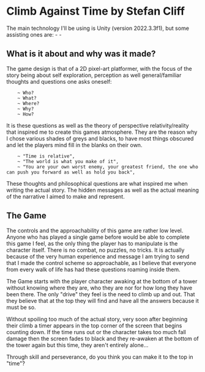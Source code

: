 # Climb Against Time by Stefan Cliff

 The main technology I'll be using is Unity (version 2022.3.3f1), but some assisting ones are:
    - 
    -

## What is it about and why was it made?

The game design is that of a 2D pixel-art platformer, with the focus of the story being about self exploration, perception as well general/familiar thoughts and questions one asks oneself:

        ~ Who?
        ~ What?
        ~ Where?
        ~ Why?
        ~ How?

It is these questions as well as the theory of perspective relativity/reality that inspired me to create this games atmosphere. They are the reason why I chose various shades of greys and blacks, to have most things obscured and let the players mind fill in the blanks on their own. 

        ~ "Time is relative",
        ~ "The world is what you make of it",
        ~ "You are your own worst enemy, your greatest friend, the one who can push you forward as well as hold you back",

These thoughts and philosophical questions are what inspired me when writing the actual story. The hidden messages as well as the actual meaning of the narrative I aimed to make and represent.

## The Game 

The controls and the approachability of this game are rather low level. Anyone who has played a single game before would be able to complete this game I feel, as the only thing the player has to manipulate is the character itself. There is no combat, no puzzles, no tricks. It is actually because of the very human experience and message I am trying to send that I made the control scheme so approachable, as I believe that everyone from every walk of life has had these questions roaming inside them. 

The Game starts with the player character awaking at the bottom of a tower without knowing where they are, who they are nor for how long they have been there. The only "drive" they feel is the need to climb up and out. That they believe that at the top they will find and have all the answers because it must be so.

Without spoiling too much of the actual story, very soon after beginning their climb a timer appears in the top corner of the screen that begins counting down. If the time runs out or the character takes too much fall damage then the screen fades to black and they re-awaken at the bottom of the tower again but this time, they aren't entirely alone...

Through skill and perseverance, do you think you can make it to the top in "time"?
